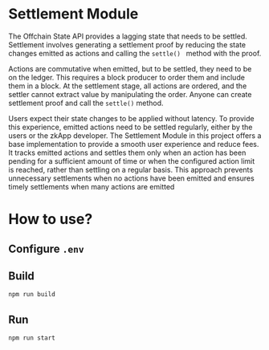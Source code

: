 # Settlement Module

The Offchain State API provides a lagging state that needs to be settled. Settlement involves generating a settlement proof by reducing the state changes emitted as actions and calling the `settle() ` method with the proof.

Actions are commutative when emitted, but to be settled, they need to be on the ledger. This requires a block producer to order them and include them in a block. At the settlement stage, all actions are ordered, and the settler cannot extract value by manipulating the order. Anyone can create settlement proof and call the `settle()` method.

Users expect their state changes to be applied without latency. To provide this experience, emitted actions need to be settled regularly, either by the users or the zkApp developer. The Settlement Module in this project offers a base implementation to provide a smooth user experience and reduce fees. It tracks emitted actions and settles them only when an action has been pending for a sufficient amount of time or when the configured action limit is reached, rather than settling on a regular basis. This approach prevents unnecessary settlements when no actions have been emitted and ensures timely settlements when many actions are emitted

# How to use?

## Configure `.env`

## Build

```sh
npm run build
```

## Run

```sh
npm run start
```
